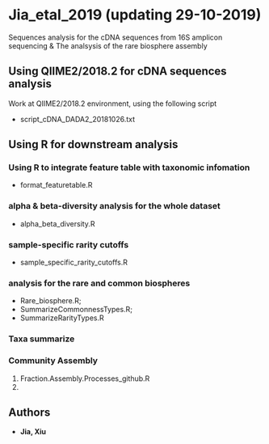 # Jia_etal_2019 (updating 29-10-2019)
Sequences analysis for the cDNA sequences from 16S amplicon sequencing &
The analsysis of the rare biosphere assembly

## Using QIIME2/2018.2 for cDNA sequences analysis
Work at QIIME2/2018.2 environment, using the following script
* script_cDNA_DADA2_20181026.txt
	 
## Using R for downstream analysis 

### Using R to integrate feature table with taxonomic infomation
* format_featuretable.R

### alpha & beta-diversity analysis for the whole dataset
* alpha_beta_diversity.R

### sample-specific rarity cutoffs
* sample_specific_rarity_cutoffs.R

### analysis for the rare and common biospheres
* Rare_biosphere.R; 
* SummarizeCommonnessTypes.R; 
* SummarizeRarityTypes.R

### Taxa summarize

### Community Assembly
1. Fraction.Assembly.Processes_github.R
2.

## Authors
* **Jia, Xiu** 
